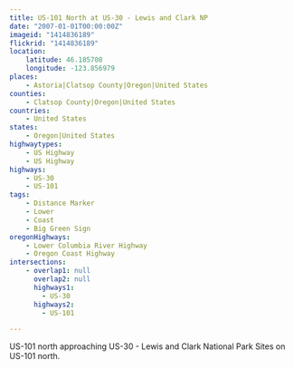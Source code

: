 ```yaml
---
title: US-101 North at US-30 - Lewis and Clark NP
date: "2007-01-01T00:00:00Z"
imageid: "1414836189"
flickrid: "1414836189"
location:
    latitude: 46.185708
    longitude: -123.856979
places:
    - Astoria|Clatsop County|Oregon|United States
counties:
    - Clatsop County|Oregon|United States
countries:
    - United States
states:
    - Oregon|United States
highwaytypes:
    - US Highway
    - US Highway
highways:
    - US-30
    - US-101
tags:
    - Distance Marker
    - Lower
    - Coast
    - Big Green Sign
oregonHighways:
    - Lower Columbia River Highway
    - Oregon Coast Highway
intersections:
    - overlap1: null
      overlap2: null
      highways1:
        - US-30
      highways2:
        - US-101

---
```

US-101 north approaching US-30 - Lewis and Clark National Park Sites on US-101 north.